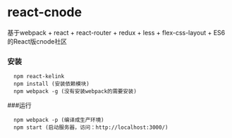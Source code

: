 # react-cnode
基于webpack + react + react-router + redux + less + flex-css-layout + ES6 的React版cnode社区

### 安装
```
  npm react-kelink 
  npm install (安装依赖模块)
  npm webpack -g (没有安装webpack的需要安装)
```

###运行
```
  npm webpack -p (编译成生产环境)
  npm start (启动服务器，访问：http://localhost:3000/)
  
```
